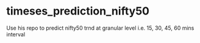# timeses_prediction_nifty50
Use his repo to predict nifty50 trnd at granular level i.e. 15, 30, 45, 60 mins interval
